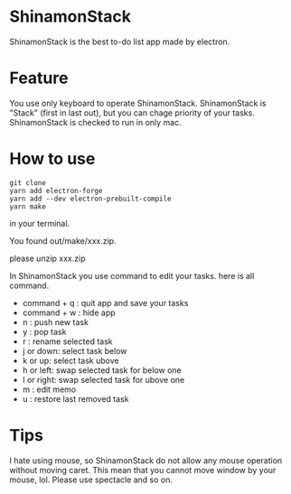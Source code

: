 # ShinamonStack
ShinamonStack is the best to-do list app made by electron.

# Feature
You use only keyboard to operate ShinamonStack.
ShinamonStack is "Stack" (first in last out), but you can chage priority of your tasks. 
ShinamonStack is checked to run in only mac.

# How to use
```
git clone
yarn add electron-forge
yarn add --dev electron-prebuilt-compile
yarn make
```
in your terminal.

You found out/make/xxx.zip.

please unzip xxx.zip

In ShinamonStack you use command to edit your tasks.
here is all command.
* command + q : quit app and save your tasks
* command + w : hide app
* n : push new task
* y : pop task
* r : rename selected task
* j or down: select task below
* k or up: select task ubove
* h or left: swap selected task for below one
* l or right: swap selected task for ubove one
* m : edit memo
* u : restore last removed task

# Tips
I hate using mouse, so ShinamonStack do not allow any mouse operation without moving caret.
This mean that you cannot move window by your mouse, lol.
Please use spectacle and so on.
